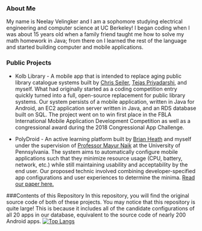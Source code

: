 ### About Me
My name is Neelay Velingker and I am a sophomore studying electrical engineering and computer science at UC Berkeley!  I began coding when I was about 15 years old when a family friend taught me how to solve my math homework in Java; from there on I learned the rest of the language and started building computer and mobile applications.

### Public Projects
- Kolb Library - A mobile app that is intended to replace aging public library catalogue systems built by [Chris Seiler](https://cdseiler.com/), [Tejas Priyadarshi](https://www.linkedin.com/in/tejas-priyadarshi/), and myself.  What had originally started as a coding competition entry quickly turned into a full, open-source replacement for public library systems.  Our system persists of a mobile application, written in Java for Android, an EC2 application server written in Java, and an RDS database built on SQL.  The project went on to win first place in the FBLA International Mobile Application Development Competition as well as a congressional award during the 2018 Congressional App Challenge.

- PolyDroid - An active learning platform built by [Brian Heath](http://brianheath.info/) and myself under the supervision of [Professor Mayur Naik](https://www.cis.upenn.edu/~mhnaik/) at the University of Pennsylvania.  The system aims to automatically configure mobile applications such that they minimize resource usage (CPU, battery, network, etc.) while still maintaining usability and acceptability by the end user.  Our proposed technic involved combining developer-specified app configurations and user experiences to determine the minima.  [Read our paper here.](https://arxiv.org/abs/1902.09589)

###Contents of this Repository
In this repository, you will find the original source code of both of these projects.  You may notice that this repository is quite large!  This is because it includes all of the candidate configurations of all 20 apps in our database, equivalent to the source code of nearly 200 Android apps.
[![Top Langs](https://github-readme-stats.vercel.app/api/top-langs/?username=nvelingker&layout=compact&langs_count=10)](https://github.com/nvelingker)
